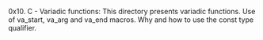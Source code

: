 0x10. C - Variadic functions: This directory presents variadic functions.
Use of va_start, va_arg and va_end macros.
Why and how to use the const type qualifier.
